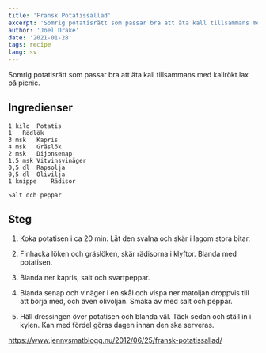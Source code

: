 ```yaml
---
title: 'Fransk Potatissallad'
excerpt: 'Somrig potatisrätt som passar bra att äta kall tillsammans med kallrökt lax på picnic.'
author: 'Joel Drake'
date: '2021-01-28'
tags: recipe
lang: sv
---
```


Somrig potatisrätt som passar bra att äta kall tillsammans med kallrökt lax på picnic.

## Ingredienser

```
1 kilo  Potatis
1   Rödlök
3 msk   Kapris
4 msk   Gräslök
2 msk   Dijonsenap
1,5 msk Vitvinsvinäger
0,5 dl  Rapsolja
0,5 dl  Olivilja
1 knippe    Rädisor

Salt och peppar
```

## Steg

1. Koka potatisen i ca 20 min. Låt den svalna och skär i lagom stora bitar.

2. Finhacka löken och gräslöken, skär rädisorna i klyftor. Blanda med potatisen.

3. Blanda ner kapris, salt och svartpeppar.

4. Blanda senap och vinäger i en skål och vispa ner matoljan droppvis till att börja med, och även olivoljan. Smaka av med salt och peppar.

5. Häll dressingen över potatisen och blanda väl. Täck sedan och ställ in i kylen. Kan med fördel göras dagen innan den ska serveras.

https://www.jennysmatblogg.nu/2012/06/25/fransk-potatissallad/
